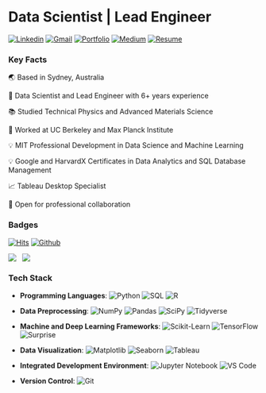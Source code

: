 # Data Scientist | Lead Engineer

[![Linkedin](https://img.shields.io/badge/-LinkedIn-0A66C2?style=flat&logo=Linkedin&logoColor=white&link=https://www.linkedin.com/in/thomas-moesl)](https://www.linkedin.com/in/thomas-moesl)
[![Gmail](https://img.shields.io/badge/-Gmail-EA4335?style=flat&logo=Gmail&logoColor=white)](mailto:thomas.moesl@gmail.com)
[![Portfolio](https://img.shields.io/badge/-Portfolio-FF5722?style=flat&logo=Google-Chrome&logoColor=white&link=https://www.datascienceportfol.io/thomasmoesl)](https://www.datascienceportfol.io/thomasmoesl)
[![Medium](https://img.shields.io/badge/-Medium-white?style=flat&logo=Medium&logoColor=black&link=https://medium.com/@thomas.moesl)](https://medium.com/@thomas.moesl)
[![Resume](https://img.shields.io/badge/-Resume-34A853?style=flat&logo=Google-Drive&logoColor=white&link=https://drive.google.com/file/d/1Xu9QXBlsUZR6MnyJ8VpwdwZvsKQCKgGn/view?usp=sharing)](https://drive.google.com/file/d/1Xu9QXBlsUZR6MnyJ8VpwdwZvsKQCKgGn/view?usp=sharing)


### Key Facts
🌏 Based in Sydney, Australia

🚀 Data Scientist and Lead Engineer with 6+ years experience

📚 Studied Technical Physics and Advanced Materials Science

🧠 Worked at UC Berkeley and Max Planck Institute

💡 MIT Professional Development in Data Science and Machine Learning

💡 Google and HarvardX Certificates in Data Analytics and SQL Database Management

📈 Tableau Desktop Specialist

🤝 Open for professional collaboration


### Badges

[![Hits](https://hits.seeyoufarm.com/api/count/incr/badge.svg?url=https%3A%2F%2Fgithub.com%2Ftmoesl%2Ftmoesl&count_bg=%23151515&title_bg=%23555555&icon=github.svg&icon_color=%2379FF97&title=Profile+Views&edge_flat=false)](https://hits.seeyoufarm.com)
[![Github](https://img.shields.io/github/followers/tmoesl?label=Follow&style=social)](https://github.com/tmoesl)

<p align="left">
  <img align="top" src="https://github-readme-stats-tmoesls-projects.vercel.app/api?username=tmoesl&show_icons=true&theme=dark&rank_icon=github" /> &nbsp;
  <img align="top" src="https://github-readme-stats-tmoesls-projects.vercel.app/api/top-langs/?username=tmoesl&size_weight=0.5&count_weight=0.5&layout=compact&langs_count=8&theme=dark" />
</p>


### Tech Stack

- **Programming Languages**:
  ![Python](https://img.shields.io/badge/-Python-3776AB?style=flat&logo=Python&logoColor=white)
  ![SQL](https://img.shields.io/badge/-SQL-4479A1?style=flat&logo=MySQL&logoColor=white)
  ![R](https://img.shields.io/badge/-R-276DC3?style=flat&logo=R&logoColor=white)

- **Data Preprocessing**:
  ![NumPy](https://img.shields.io/badge/-NumPy-013243?style=flat&logo=NumPy&logoColor=white)
  ![Pandas](https://img.shields.io/badge/-Pandas-150458?style=flat&logo=Pandas&logoColor=white)
  ![SciPy](https://img.shields.io/badge/-SciPy-8CAAE6?style=flat&logo=scipy&logoColor=white)
  ![Tidyverse](https://img.shields.io/badge/-Tidyverse-1D1D1D?style=flat&logo=Tidyverse&logoColor=white)

- **Machine and Deep Learning Frameworks**:
  ![Scikit-Learn](https://img.shields.io/badge/-Scikit%20Learn-F7931E?style=flat&logo=scikit-learn&logoColor=white)
  ![TensorFlow](https://img.shields.io/badge/-TensorFlow-FF6F00?style=flat&logo=TensorFlow&logoColor=white)
  ![Surprise](https://img.shields.io/badge/-Surprise-008080?style=flat&logoColor=white)

- **Data Visualization**:
  ![Matplotlib](https://img.shields.io/badge/-Matplotlib-11557C?style=flat&logo=Matplotlib&logoColor=white)
  ![Seaborn](https://img.shields.io/badge/-Seaborn-3776AB?style=flat&logo=Seaborn&logoColor=white)
  ![Tableau](https://img.shields.io/badge/-Tableau-E97627?style=flat&logo=Tableau&logoColor=white)

- **Integrated Development Environment**:
  ![Jupyter Notebook](https://img.shields.io/badge/-Jupyter%20Notebook-F37626?style=flat&logo=Jupyter&logoColor=white)
  ![VS Code](https://img.shields.io/badge/-VS%20Code-007ACC?style=flat&logo=Visual-Studio-Code&logoColor=white)

- **Version Control**:
  ![Git](https://img.shields.io/badge/-Git-F05032?style=flat&logo=Git&logoColor=white)
